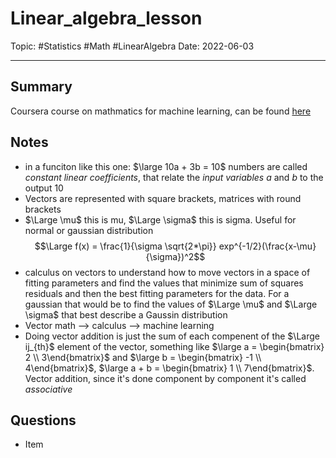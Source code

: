 
# Linear_algebra_lesson
Topic: #Statistics #Math #LinearAlgebra
Date: 2022-06-03


---

## Summary
Coursera course on mathmatics for machine learning, can be found [here](https://www.coursera.org/learn/linear-algebra-machine-learning?courseSlug=linear-algebra-machine-learning&showOnboardingModal=checkAndRedirect&specialization=mathematics-machine-learning)

## Notes
- in a funciton like this one: $\large 10a + 3b = 10$ numbers are called *constant linear coefficients*, that relate the *input variables* $a$ and $b$ to the output 10
- Vectors are represented with square brackets, matrices with round brackets
- $\Large \mu$ this is mu, $\Large \sigma$  this is sigma. Useful for normal or gaussian distribution $$\Large f(x) = \frac{1}{\sigma \sqrt{2*\pi}} exp^{-1/2}(\frac{x-\mu}{\sigma})^2$$ 
- calculus on vectors to understand how to move vectors in a space of fitting parameters and find the values that minimize sum of squares residuals and then the best fitting parameters for the data. For a gaussian that would be to find the values of $\Large \mu$ and $\Large \sigma$ that best describe a Gaussin distribution
- Vector math --> calculus --> machine learning
- Doing vector addition is just the sum of each compenent of the $\Large ij_{th}$ element of the vector, something like $\large a = \begin{bmatrix} 2 \\ 3\end{bmatrix}$ and $\large b = \begin{bmatrix} -1 \\ 4\end{bmatrix}$, $\large a + b = \begin{bmatrix} 1 \\ 7\end{bmatrix}$. Vector addition, since it's done component by component it's called *associative*
 
 ## Questions
- Item




